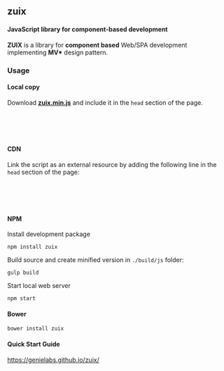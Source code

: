 ## zuix

#### JavaScript library for component-based development

**ZUIX** is a library for **component based** Web/SPA development implementing **MV\*** design pattern.

### Usage

#### Local copy

Download **[zuix.min.js](https://genielabs.github.io/zuix/js/zuix.min.js)** and include it in the ```head``` section of the page.

<pre><code class="language-html">
    <script src="js/zuix.min.js"></script>
</code></pre>

#### CDN

Link the script as an external resource by adding the following line in the ```head``` section of the page:

<pre><code class="language-html">
    <script src="https://genielabs.github.io/zuix/js/zuix.min.js"></script>
</code></pre>

#### NPM

Install development package

    npm install zuix

Build source and create minified version in ```./build/js``` folder:

    gulp build

Start local web server

    npm start


#### Bower

    bower install zuix

#### Quick Start Guide

https://genielabs.github.io/zuix/
